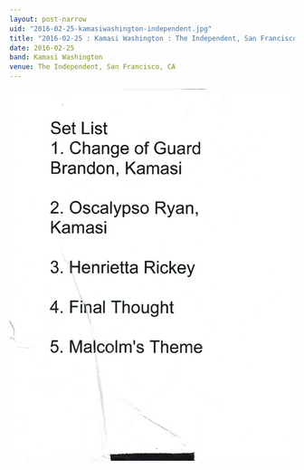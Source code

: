 ```yaml
---
layout: post-narrow
uid: "2016-02-25-kamasiwashington-independent.jpg"
title: "2016-02-25 : Kamasi Washington : The Independent, San Francisco, CA"
date: 2016-02-25
band: Kamasi Washington
venue: The Independent, San Francisco, CA
---
```


<div class="showcase">
  <img src="/img/2016/02/20160225-KamasiWashington-Independent.jpg" alt="2016-02-25-kamasiwashington-independent.jpg">
</div>
